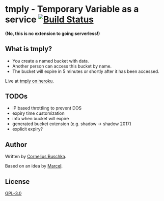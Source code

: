 # tmply - Temporary Variable as a service [![Build Status](https://travis-ci.org/cbuschka/tmply.svg)](https://travis-ci.org/cbuschka/tmply)

#### (No, this is no extension to going serverless!)

## What is tmply?
* You create a named bucket with data.
* Another person can access this bucket by name.
* The bucket will expire in 5 minutes or shortly after it has been accessed.

Live at [tmply on heroku](https://tmply.herokuapp.com).

## TODOs
* IP based throttling to prevent DOS
* expiry time customization
* info when bucket will expire
* generated bucket extension (e.g. shadow -> shadow 2017)
* explicit expiry?

## Author
Written by [Cornelius Buschka](https://github.com/cbuschka).

Based on an idea by [Marcel](https://github.com/niesfisch).

## License

[GPL-3.0](LICENSE)
